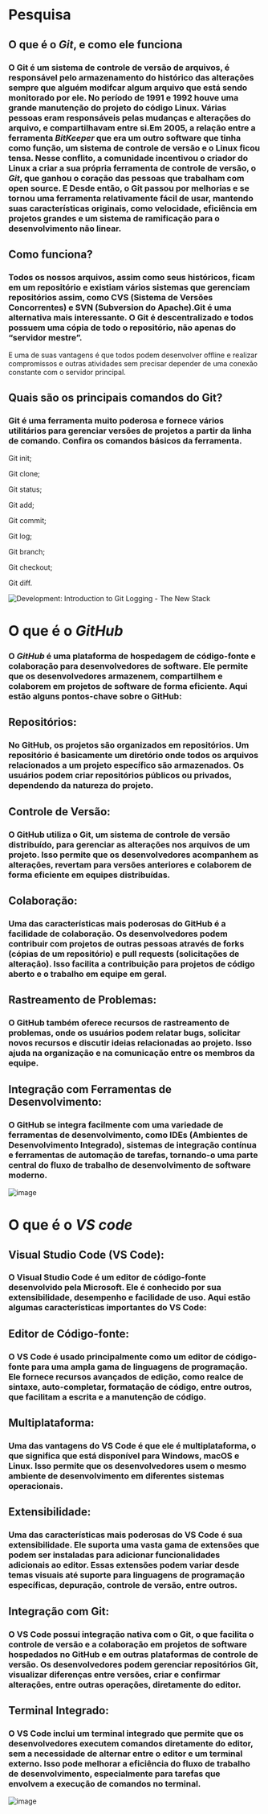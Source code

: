 # **Pesquisa**

## O que é o *Git*, e como ele funciona

### O Git é um sistema de controle de versão de arquivos, é responsável pelo armazenamento do histórico das alterações sempre que alguém modifcar algum arquivo que está sendo monitorado por ele. No período de 1991 e 1992 houve uma grande manutenção do projeto do código Linux. Várias pessoas eram responsáveis pelas mudanças e alterações do arquivo, e compartilhavam entre si.Em 2005, a relação entre a ferramenta *BitKeeper* que era um outro software que tinha como função, um sistema de controle de versão e o Linux ficou tensa. Nesse conflito, a comunidade incentivou o criador do Linux a criar a sua própria ferramenta de controle de versão, o *Git*, que ganhou o coração das pessoas que trabalham com open source. E Desde então, o Git passou por melhorias e se tornou uma ferramenta relativamente fácil de usar, mantendo suas características originais, como velocidade, eficiência em projetos grandes e um sistema de ramificação para o desenvolvimento não linear.

## Como funciona?

### Todos os nossos arquivos, assim como seus históricos, ficam em um repositório e existiam vários sistemas que gerenciam repositórios assim, como CVS (Sistema de Versões Concorrentes) e SVN (Subversion do Apache).Git é uma alternativa mais interessante. O Git é descentralizado e todos possuem uma cópia de todo o repositório, não apenas do “servidor mestre”.
E uma de suas vantagens é que todos podem desenvolver offline e realizar compromissos e outras atividades sem precisar depender de uma conexão constante com o servidor principal.

## Quais são os principais comandos do Git?

### Git é uma ferramenta muito poderosa e fornece vários utilitários para gerenciar versões de projetos a partir da linha de comando. Confira os comandos básicos da ferramenta.

Git init;

Git clone;

Git status;

Git add;

Git commit;

Git log;

Git branch;

Git checkout;

Git diff.

<img src="https://cdn.thenewstack.io/media/2021/08/4ce8bc99-git.png" alt="Development: Introduction to Git Logging - The New Stack"/>

# O que é o *GitHub*

### O *GitHub* é uma plataforma de hospedagem de código-fonte e colaboração para desenvolvedores de software. Ele permite que os desenvolvedores armazenem, compartilhem e colaborem em projetos de software de forma eficiente. Aqui estão alguns pontos-chave sobre o GitHub:

## Repositórios: 
### No GitHub, os projetos são organizados em repositórios. Um repositório é basicamente um diretório onde todos os arquivos relacionados a um projeto específico são armazenados. Os usuários podem criar repositórios públicos ou privados, dependendo da natureza do projeto.

## Controle de Versão: 
### O GitHub utiliza o Git, um sistema de controle de versão distribuído, para gerenciar as alterações nos arquivos de um projeto. Isso permite que os desenvolvedores acompanhem as alterações, revertam para versões anteriores e colaborem de forma eficiente em equipes distribuídas.

## Colaboração: 
### Uma das características mais poderosas do GitHub é a facilidade de colaboração. Os desenvolvedores podem contribuir com projetos de outras pessoas através de forks (cópias de um repositório) e pull requests (solicitações de alteração). Isso facilita a contribuição para projetos de código aberto e o trabalho em equipe em geral.

## Rastreamento de Problemas: 
### O GitHub também oferece recursos de rastreamento de problemas, onde os usuários podem relatar bugs, solicitar novos recursos e discutir ideias relacionadas ao projeto. Isso ajuda na organização e na comunicação entre os membros da equipe.

## Integração com Ferramentas de Desenvolvimento: 
### O GitHub se integra facilmente com uma variedade de ferramentas de desenvolvimento, como IDEs (Ambientes de Desenvolvimento Integrado), sistemas de integração contínua e ferramentas de automação de tarefas, tornando-o uma parte central do fluxo de trabalho de desenvolvimento de software moderno.
<img />![image](https://github.com/daviandany/aula-git2/assets/163961438/1b8ac273-9c12-45f8-9cce-dc052ab61177)

# O que é o *VS code*

## Visual Studio Code (VS Code):
### O Visual Studio Code é um editor de código-fonte desenvolvido pela Microsoft. Ele é conhecido por sua extensibilidade, desempenho e facilidade de uso. Aqui estão algumas características importantes do VS Code:

## Editor de Código-fonte:
### O VS Code é usado principalmente como um editor de código-fonte para uma ampla gama de linguagens de programação. Ele fornece recursos avançados de edição, como realce de sintaxe, auto-completar, formatação de código, entre outros, que facilitam a escrita e a manutenção de código.

## Multiplataforma: 
### Uma das vantagens do VS Code é que ele é multiplataforma, o que significa que está disponível para Windows, macOS e Linux. Isso permite que os desenvolvedores usem o mesmo ambiente de desenvolvimento em diferentes sistemas operacionais.

## Extensibilidade:
### Uma das características mais poderosas do VS Code é sua extensibilidade. Ele suporta uma vasta gama de extensões que podem ser instaladas para adicionar funcionalidades adicionais ao editor. Essas extensões podem variar desde temas visuais até suporte para linguagens de programação específicas, depuração, controle de versão, entre outros.

## Integração com Git: 
### O VS Code possui integração nativa com o Git, o que facilita o controle de versão e a colaboração em projetos de software hospedados no GitHub e em outras plataformas de controle de versão. Os desenvolvedores podem gerenciar repositórios Git, visualizar diferenças entre versões, criar e confirmar alterações, entre outras operações, diretamente do editor.

## Terminal Integrado: 
### O VS Code inclui um terminal integrado que permite que os desenvolvedores executem comandos diretamente do editor, sem a necessidade de alternar entre o editor e um terminal externo. Isso pode melhorar a eficiência do fluxo de trabalho de desenvolvimento, especialmente para tarefas que envolvem a execução de comandos no terminal.

 ![image](https://github.com/daviandany/aula-git2/assets/163961438/cdc346f8-3cb1-4fcf-bb48-7e1d9e2e704f)

